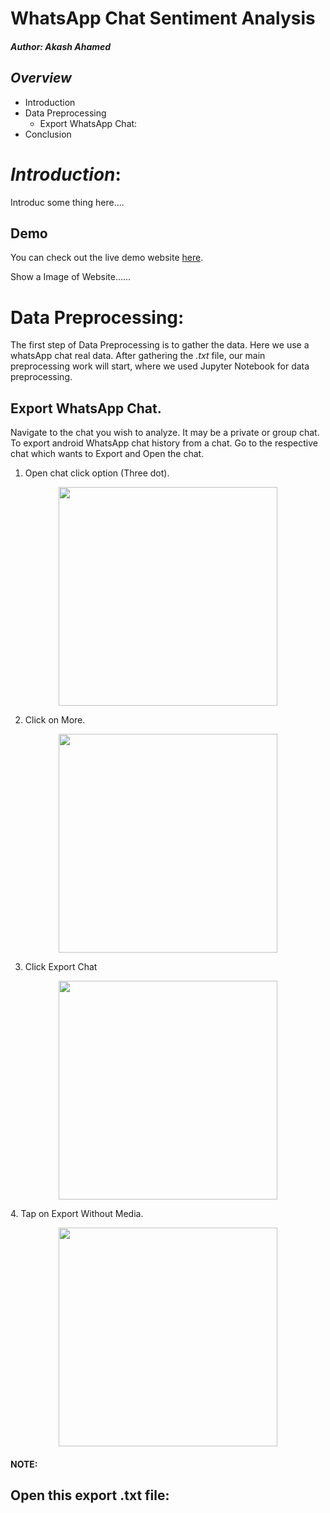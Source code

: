 # WhatsApp Chat Sentiment Analysis
##### *Author:* Akash Ahamed

## *Overview*
- Introduction
- Data Preprocessing
  - Export WhatsApp Chat:
- Conclusion

# *Introduction*:
Introduc some thing here....

## Demo
You can check out the live demo website [here](https://github.com/pankajkanani/whatsapp-link).

Show a Image of Website......
# Data Preprocessing:
The first step of  Data Preprocessing is to gather the data. Here we use a whatsApp chat real data.
After gathering the *.txt* file, our main preprocessing work will start, where we used Jupyter Notebook for data preprocessing.

## Export WhatsApp Chat.
Navigate to the chat you wish to analyze. It may be a private or group chat. 
To export android WhatsApp chat history from a chat. Go to the respective chat which wants to Export and Open the chat.


1. Open chat click option (Three dot).
<p align="center">
<img src="assets/WhatsApp-1.jpg" width=350>
</p>  

2. Click on More.
<p align="center">
<img src="assets/WhatsApp-2.jpg" width=350>
</p>  

3. Click Export Chat
<p align="center">
<img src="assets/WhatsApp-3.jpg" width=350>
</p>  
4. Tap on Export Without Media.
<p align="center">
<img src="assets/WhatsApp-4.jpg" width=350>
</p>  

#### NOTE:
## Open this export .txt file:

